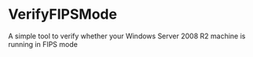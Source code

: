 VerifyFIPSMode
==============

A simple tool to verify whether your Windows Server 2008 R2 machine is running in FIPS mode
